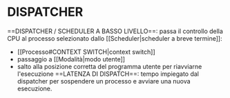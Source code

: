 # DISPATCHER
==DISPATCHER / SCHEDULER A BASSO LIVELLO==: passa il controllo della CPU al processo selezionato dallo [[Scheduler|scheduler a breve termine]]:
- [[Processo#CONTEXT SWITCH|context switch]]
- passaggio a [[Modalità|modo utente]]
- salto alla posizione corretta del programma utente per riavviarne l'esecuzione
==LATENZA DI DISPATCH==: tempo impiegato dal dispatcher per sospendere un processo e avviare una nuova esecuzione.